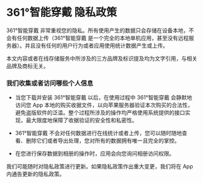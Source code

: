 # 361°智能穿戴 隐私政策

361°智能穿戴 非常重视您的隐私。所有使用产生的数据只会存储在设备本地，不会有任何数据上传（361°智能穿戴 是一个完全的本地单机应用，甚至没有远程服务器）。并且没有任何的用户行为或者应用使用统计数据产生或上传。


本文内容或者在线存储服务中所涉及的三方品牌及标识提及均为文字引用，与相关品牌及商标无关。



### 我们收集或者访问哪些个人信息

- 当您下载并安装 361°智能穿戴 以后，在使用过程中 361°智能穿戴 会静默地访问您 App 本地的购买收据文件，以向苹果服务器验证本次购买的合法性，避免盗版软件的泛滥。整个过程所涉及的操作均严格使用系统提供的接口实现，最大限度地保障了收据验证的安全性和私密性。

- 361°智能穿戴 不会对任何数据进行在线统计或者上传，您可以随时随地查看、删除它们或者导出处理，您对所有的数据拥有唯一且完全的掌控。

- 在您进行保存数据到相册的操作时，应用会向您询问相册访问权限。


我们可能随时对隐私政策进行更新。如果隐私政策作出重大变更，我们将在 App 内通告更新的隐私政策。
